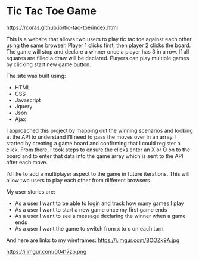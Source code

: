 # Tic Tac Toe Game

https://rcoras.github.io/tic-tac-toe/index.html

This is a website that allows two users to play tic tac toe against each other using the same browser. Player 1 clicks first, then player 2 clicks the board. The game will stop and declare a winner once a player has 3 in a row. If all squares are filled a draw will be declared. Players can play multiple games by clicking start new game button.

The site was built using:
* HTML
* CSS
* Javascript
* Jquery
* Json
* Ajax

I approached this project by mapping out the winning scenarios and looking at the API to understand I’ll need to pass the moves over in an array. I started by creating a game board and confirming that I could register a click. From there, I took steps to ensure the clicks enter an X or O on to the board and to enter that data into the game array which is sent to the API after each move.

I’d like to add a multiplayer aspect to the game in future iterations. This will allow two users to play each other from different browsers

My user stories are:
* As a user I want to be able to login and track how many games I play
* As a user I want to start a new game once my first game ends
* As a user I want to see a message declaring the winner when a game ends
* As a user I want the game to switch from x to o on each turn

And here are links to my wireframes:
https://i.imgur.com/8OOZk9A.jpg

https://i.imgur.com/00417zp.png
